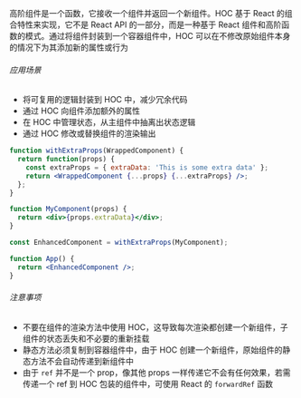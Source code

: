 高阶组件是一个函数，它接收一个组件并返回一个新组件。HOC 基于 React 的组合特性来实现，它不是 React API 的一部分，而是一种基于 React 组件和高阶函数的模式。通过将组件封装到一个容器组件中，HOC 可以在不修改原始组件本身的情况下为其添加新的属性或行为

###### 应用场景

- 将可复用的逻辑封装到 HOC 中，减少冗余代码
- 通过 HOC 向组件添加额外的属性
- 在 HOC 中管理状态，从主组件中抽离出状态逻辑
- 通过 HOC 修改或替换组件的渲染输出

```jsx
function withExtraProps(WrappedComponent) {
  return function(props) {
    const extraProps = { extraData: 'This is some extra data' };
    return <WrappedComponent {...props} {...extraProps} />;
  };
}

function MyComponent(props) {
  return <div>{props.extraData}</div>;
}

const EnhancedComponent = withExtraProps(MyComponent);

function App() {
  return <EnhancedComponent />;
}
```

###### 注意事项

- 不要在组件的渲染方法中使用 HOC，这导致每次渲染都创建一个新组件，子组件的状态丢失和不必要的重新挂载
- 静态方法必须复制到容器组件中，由于 HOC 创建一个新组件，原始组件的静态方法不会自动传递到新组件中
- 由于 `ref` 并不是一个 prop，像其他 props 一样传递它不会有任何效果，若需传递一个 ref 到 HOC 包装的组件中，可使用 React 的 `forwardRef` 函数